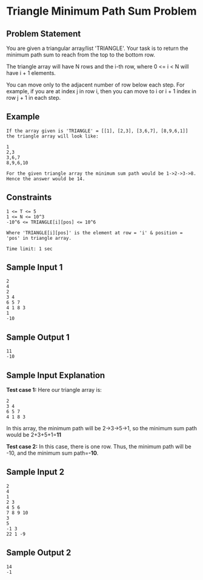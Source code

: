 # Triangle Minimum Path Sum Problem

## Problem Statement

You are given a triangular array/list 'TRIANGLE'. Your task is to return the minimum path sum to reach from the top to the bottom row.

The triangle array will have N rows and the i-th row, where 0 <= i < N will have i + 1 elements.

You can move only to the adjacent number of row below each step. For example, if you are at index j in row i, then you can move to i or i + 1 index in row j + 1 in each step.

## Example

```
If the array given is 'TRIANGLE' = [[1], [2,3], [3,6,7], [8,9,6,1]]
the triangle array will look like:

1
2,3
3,6,7
8,9,6,10

For the given triangle array the minimum sum path would be 1->2->3->8.
Hence the answer would be 14.
```

## Constraints

```
1 <= T <= 5
1 <= N <= 10^3
-10^6 <= TRIANGLE[i][pos] <= 10^6

Where 'TRIANGLE[i][pos]' is the element at row = 'i' & position = 'pos' in triangle array.

Time limit: 1 sec
```

## Sample Input 1

```
2
4
2
3 4
6 5 7
4 1 8 3
1
-10
```

## Sample Output 1

```
11
-10
```

## Sample Input Explanation

**Test case 1:**
Here our triangle array is:

```
2
3 4
6 5 7
4 1 8 3
```

In this array, the minimum path will be 2→3→5→1, so the minimum sum path would be 2+3+5+1=**11**

**Test case 2:**
In this case, there is one row. Thus, the minimum path will be -10, and the minimum sum path=**-10**.

## Sample Input 2

```
2
4
1
2 3
4 5 6
7 8 9 10
3
5
-1 3
22 1 -9
```

## Sample Output 2

```
14
-1
```
